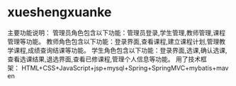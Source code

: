# xueshengxuanke
主要功能说明： 管理员角色包含以下功能：管理员登录,学生管理,教师管理,课程管理等功能。 教师角色包含以下功能：登录界面,查看课程,建立课程计划,管理教学课程,成绩查询结课等功能。 学生角色包含以下功能：登录界面,选课,确认选课,查看选课结果,退选界面,查看已修课程,管理个人信息等功能。 用了技术框架： HTML+CSS+JavaScript+jsp+mysql+Spring+SpringMVC+mybatis+maven
